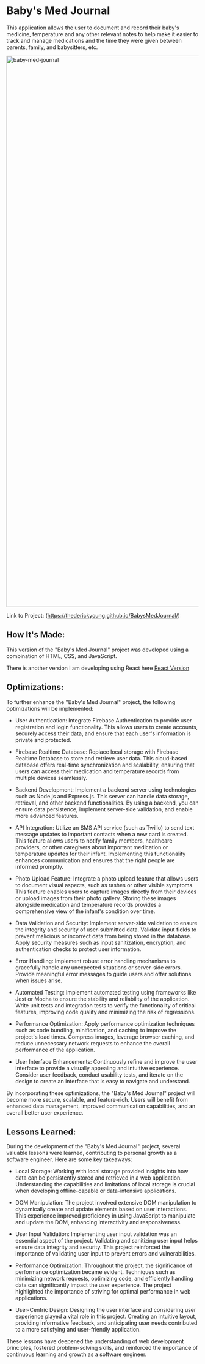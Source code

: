 # Baby's Med Journal

This application allows the user to document and record their baby's medicine, temperature and any other relevant notes to help make it easier to track and manage medications and the time they were given between parents, family, and babysitters, etc.

<img width="1439" alt="baby-med-journal" src="https://github.com/TheDerickYoung/BabysMedJournal/assets/119906716/7584dde6-a8cb-4941-8ced-fcb425e96c1a">

Link to Project: (https://thederickyoung.github.io/BabysMedJournal/)
## How It's Made: 

This version of the "Baby's Med Journal" project was developed using a combination of HTML, CSS, and JavaScript.

There is another version I am developing using React here [React Version](https://github.com/TheDerickYoung/my-babys-med-journal-react-version)
## Optimizations:

To further enhance the "Baby's Med Journal" project, the following optimizations will be implemented:

- User Authentication: Integrate Firebase Authentication to provide user registration and login functionality. This allows users to create accounts, securely access their data, and ensure that each user's information is private and protected.

- Firebase Realtime Database: Replace local storage with Firebase Realtime Database to store and retrieve user data. This cloud-based database offers real-time synchronization and scalability, ensuring that users can access their medication and temperature records from multiple devices seamlessly.

- Backend Development: Implement a backend server using technologies such as Node.js and Express.js. This server can handle data storage, retrieval, and other backend functionalities. By using a backend, you can ensure data persistence, implement server-side validation, and enable more advanced features.

- API Integration: Utilize an SMS API service (such as Twilio) to send text message updates to important contacts when a new card is created. This feature allows users to notify family members, healthcare providers, or other caregivers about important medication or temperature updates for their infant. Implementing this functionality enhances communication and ensures that the right people are informed promptly.

- Photo Upload Feature: Integrate a photo upload feature that allows users to document visual aspects, such as rashes or other visible symptoms. This feature enables users to capture images directly from their devices or upload images from their photo gallery. Storing these images alongside medication and temperature records provides a comprehensive view of the infant's condition over time.

- Data Validation and Security: Implement server-side validation to ensure the integrity and security of user-submitted data. Validate input fields to prevent malicious or incorrect data from being stored in the database. Apply security measures such as input sanitization, encryption, and authentication checks to protect user information.

- Error Handling: Implement robust error handling mechanisms to gracefully handle any unexpected situations or server-side errors. Provide meaningful error messages to guide users and offer solutions when issues arise.

- Automated Testing: Implement automated testing using frameworks like Jest or Mocha to ensure the stability and reliability of the application. Write unit tests and integration tests to verify the functionality of critical features, improving code quality and minimizing the risk of regressions.

- Performance Optimization: Apply performance optimization techniques such as code bundling, minification, and caching to improve the project's load times. Compress images, leverage browser caching, and reduce unnecessary network requests to enhance the overall performance of the application.

- User Interface Enhancements: Continuously refine and improve the user interface to provide a visually appealing and intuitive experience. Consider user feedback, conduct usability tests, and iterate on the design to create an interface that is easy to navigate and understand.

By incorporating these optimizations, the "Baby's Med Journal" project will become more secure, scalable, and feature-rich. Users will benefit from enhanced data management, improved communication capabilities, and an overall better user experience.
## Lessons Learned: 

During the development of the "Baby's Med Journal" project, several valuable lessons were learned, contributing to personal growth as a software engineer. Here are some key takeaways:

- Local Storage: Working with local storage provided insights into how data can be persistently stored and retrieved in a web application. Understanding the capabilities and limitations of local storage is crucial when developing offline-capable or data-intensive applications.

- DOM Manipulation: The project involved extensive DOM manipulation to dynamically create and update elements based on user interactions. This experience improved proficiency in using JavaScript to manipulate and update the DOM, enhancing interactivity and responsiveness.

- User Input Validation: Implementing user input validation was an essential aspect of the project. Validating and sanitizing user input helps ensure data integrity and security. This project reinforced the importance of validating user input to prevent errors and vulnerabilities.

- Performance Optimization: Throughout the project, the significance of performance optimization became evident. Techniques such as minimizing network requests, optimizing code, and efficiently handling data can significantly impact the user experience. The project highlighted the importance of striving for optimal performance in web applications.

- User-Centric Design: Designing the user interface and considering user experience played a vital role in this project. Creating an intuitive layout, providing informative feedback, and anticipating user needs contributed to a more satisfying and user-friendly application.

These lessons have deepened the understanding of web development principles, fostered problem-solving skills, and reinforced the importance of continuous learning and growth as a software engineer.
